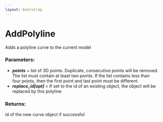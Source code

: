 ```yaml
---
layout: bootstrap
---
```


# AddPolyline

Adds a polyline curve to the current model
          

### Parameters:

- ***points*** = list of 3D points. Duplicate, consecutive points will be
         removed. The list must contain at least two points. If the
         list contains less than four points, then the first point and
         last point must be different.
- ***replace_id[opt]*** = If set to the id of an existing object, the object
         will be replaced by this polyline
        

### Returns:


id of the new curve object if successful
        


